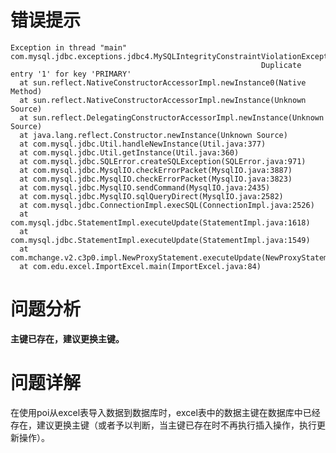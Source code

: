 # 错误提示

    Exception in thread "main" com.mysql.jdbc.exceptions.jdbc4.MySQLIntegrityConstraintViolationException: 
                                                            Duplicate entry '1' for key 'PRIMARY'
      at sun.reflect.NativeConstructorAccessorImpl.newInstance0(Native Method)
      at sun.reflect.NativeConstructorAccessorImpl.newInstance(Unknown Source)
      at sun.reflect.DelegatingConstructorAccessorImpl.newInstance(Unknown Source)
      at java.lang.reflect.Constructor.newInstance(Unknown Source)
      at com.mysql.jdbc.Util.handleNewInstance(Util.java:377)
      at com.mysql.jdbc.Util.getInstance(Util.java:360)
      at com.mysql.jdbc.SQLError.createSQLException(SQLError.java:971)
      at com.mysql.jdbc.MysqlIO.checkErrorPacket(MysqlIO.java:3887)
      at com.mysql.jdbc.MysqlIO.checkErrorPacket(MysqlIO.java:3823)
      at com.mysql.jdbc.MysqlIO.sendCommand(MysqlIO.java:2435)
      at com.mysql.jdbc.MysqlIO.sqlQueryDirect(MysqlIO.java:2582)
      at com.mysql.jdbc.ConnectionImpl.execSQL(ConnectionImpl.java:2526)
      at com.mysql.jdbc.StatementImpl.executeUpdate(StatementImpl.java:1618)
      at com.mysql.jdbc.StatementImpl.executeUpdate(StatementImpl.java:1549)
      at com.mchange.v2.c3p0.impl.NewProxyStatement.executeUpdate(NewProxyStatement.java:64)
      at com.edu.excel.ImportExcel.main(ImportExcel.java:84)

# 问题分析

**主键已存在，建议更换主键。**

# 问题详解

在使用poi从excel表导入数据到数据库时，excel表中的数据主键在数据库中已经存在，建议更换主键（或者予以判断，当主键已存在时不再执行插入操作，执行更新操作）。









